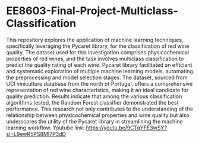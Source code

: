 # EE8603-Final-Project-Multiclass-Classification
This repository explores the application of machine learning techniques, specifically leveraging the Pycaret library, for the classification of red wine quality. The dataset used for this investigation comprises physicochemical properties of red wines, and the task involves multiclass classification to predict the quality rating of each wine. Pycaret library facilitated an efficient and systematic exploration of multiple machine learning models, automating the preprocessing and model selection stages. The dataset, sourced from UCI viniculture database from the north of Portugal, offers a comprehensive representation of red wine characteristics, making it an ideal candidate for quality prediction. Results indicate that among the various classification algorithms tested, the Random Forest classifier demonstrated the best performance. This research not only contributes to the understanding of the relationship between physicochemical properties and wine quality but also underscores the utility of the Pycaret library in streamlining the machine learning workflow.
Youtube link:
https://youtu.be/9CTqYFE3wSY?si=L9ewR5PS8MI7P3dD
